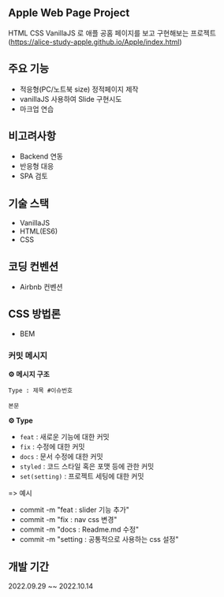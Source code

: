 ## Apple Web Page Project

HTML CSS VanillaJS 로 애플 공홈 페이지를 보고 구현해보는 프로젝트  
(https://alice-study-apple.github.io/Apple/index.html)

## 주요 기능

- 적응형(PC/노트북 size) 정적페이지 제작
- vanillaJS 사용하여 Slide 구현시도
- 마크업 연습

## 비고려사항

- Backend 연동
- 반응형 대응
- SPA 검토

## 기술 스택

- VanillaJS
- HTML(ES6)
- CSS

## 코딩 컨벤션
- Airbnb 컨벤션


## CSS 방법론 
- BEM
### 커밋 메시지

**⚙️ 메시지 구조**

`Type : 제목 #이슈번호`

`본문`

**⚙️ Type**

- `feat` : 새로운 기능에 대한 커밋
- `fix` : 수정에 대한 커밋
- `docs` : 문서 수정에 대한 커밋
- `styled` : 코드 스타일 혹은 포맷 등에 관한 커밋
- `set(setting)` : 프로젝트 세팅에 대한 커밋

=> 예시
-   commit -m "feat : slider 기능 추가"
-   commit -m "fix : nav css 변경"
-   commit -m "docs : Readme.md 수정"
-   commit -m "setting : 공통적으로 사용하는 css 설정"

## 개발 기간

2022.09.29 ~~ 2022.10.14
